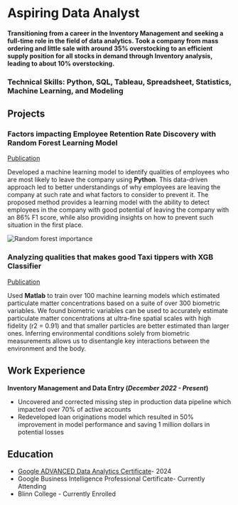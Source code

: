 
# Aspiring Data Analyst

#### Transitioning from a career in the Inventory Management and seeking a full-time role in the field of data analytics. Took a company from mass ordering and little sale with around 35% overstocking to an efficient supply position for all stocks in demand through Inventory analysis, leading to about 10% overstocking. 
### Technical Skills: Python, SQL, Tableau, Spreadsheet, Statistics, Machine Learning, and Modeling

## Projects
### Factors impacting Employee Retention Rate Discovery with Random Forest Learning Model
[Publication](https://elijahagunbiade.github.io/HR-Salifort-Motors/)

Developed a machine learning model to identify qualities of employees who are most likely to leave the company using **Python**. This data-driven approach led to better understandings of why employees are leaving the company at such rate and what factors to consider to prevent it. The proposed method provides a learning model with the ability to detect employees in the company with good potential of leaving the company with an 86% F1 score, while also providing insights on how to prevent such situation in the first place.  

![Random forest importance](https://github.com/ElijahAgunbiade/Portfolio/assets/173221971/2dd2554d-88e1-48fd-8f84-829e2a77b3cc)

### Analyzing qualities that makes good Taxi tippers with XGB Classifier
[Publication](https://elijahagunbiade.github.io/Machine-LearningAutomatidata/)

Used **Matlab** to train over 100 machine learning models which estimated particulate matter concentrations based on a suite of over 300 biometric variables. We found biometric variables can be used to accurately estimate particulate matter concentrations at ultra-fine spatial scales with high fidelity (r2 = 0.91) and that smaller particles are better estimated than larger ones. Inferring environmental conditions solely from biometric measurements allows us to disentangle key interactions between the environment and the body.

## Work Experience
**Inventory Management and Data Entry (_December 2022 - Present_)**
- Uncovered and corrected missing step in production data pipeline which impacted over 70% of active accounts
- Redeveloped loan originations model which resulted in 50% improvement in model performance and saving 1 million dollars in potential losses


## Education
- [Google ADVANCED Data Analytics Certificate](https://github.com/ElijahAgunbiade/Portfolio/blob/main/Coursera.pdf)- 2024
- Google Business Intelligence Professional Certificate- Currently Attending
- Blinn College - Currently Enrolled

